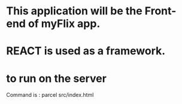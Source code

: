 # This application will be the Front-end of myFlix app.

# REACT is used as a framework.

# to run on the server

Command is : parcel src/index.html
